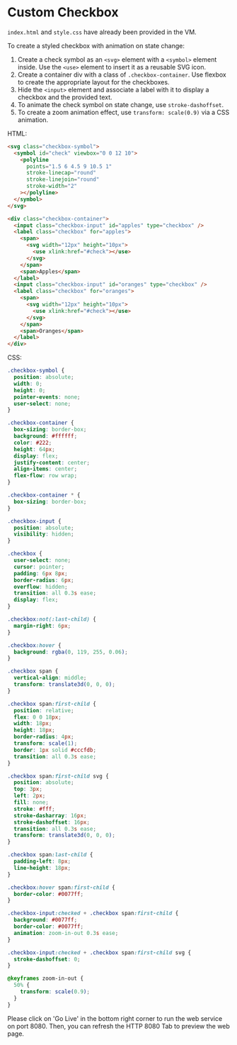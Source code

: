 # Custom Checkbox

`index.html` and `style.css` have already been provided in the VM.

To create a styled checkbox with animation on state change:

1. Create a check symbol as an `<svg>` element with a `<symbol>` element inside. Use the `<use>` element to insert it as a reusable SVG icon.
2. Create a container div with a class of `.checkbox-container`. Use flexbox to create the appropriate layout for the checkboxes.
3. Hide the `<input>` element and associate a label with it to display a checkbox and the provided text.
4. To animate the check symbol on state change, use `stroke-dashoffset`.
5. To create a zoom animation effect, use `transform: scale(0.9)` via a CSS animation.

HTML:
```html
<svg class="checkbox-symbol">
  <symbol id="check" viewbox="0 0 12 10">
    <polyline
      points="1.5 6 4.5 9 10.5 1"
      stroke-linecap="round"
      stroke-linejoin="round"
      stroke-width="2"
    ></polyline>
  </symbol>
</svg>

<div class="checkbox-container">
  <input class="checkbox-input" id="apples" type="checkbox" />
  <label class="checkbox" for="apples">
    <span>
      <svg width="12px" height="10px">
        <use xlink:href="#check"></use>
      </svg>
    </span>
    <span>Apples</span>
  </label>
  <input class="checkbox-input" id="oranges" type="checkbox" />
  <label class="checkbox" for="oranges">
    <span>
      <svg width="12px" height="10px">
        <use xlink:href="#check"></use>
      </svg>
    </span>
    <span>Oranges</span>
  </label>
</div>
```

CSS:
```css
.checkbox-symbol {
  position: absolute;
  width: 0;
  height: 0;
  pointer-events: none;
  user-select: none;
}

.checkbox-container {
  box-sizing: border-box;
  background: #ffffff;
  color: #222;
  height: 64px;
  display: flex;
  justify-content: center;
  align-items: center;
  flex-flow: row wrap;
}

.checkbox-container * {
  box-sizing: border-box;
}

.checkbox-input {
  position: absolute;
  visibility: hidden;
}

.checkbox {
  user-select: none;
  cursor: pointer;
  padding: 6px 8px;
  border-radius: 6px;
  overflow: hidden;
  transition: all 0.3s ease;
  display: flex;
}

.checkbox:not(:last-child) {
  margin-right: 6px;
}

.checkbox:hover {
  background: rgba(0, 119, 255, 0.06);
}

.checkbox span {
  vertical-align: middle;
  transform: translate3d(0, 0, 0);
}

.checkbox span:first-child {
  position: relative;
  flex: 0 0 18px;
  width: 18px;
  height: 18px;
  border-radius: 4px;
  transform: scale(1);
  border: 1px solid #cccfdb;
  transition: all 0.3s ease;
}

.checkbox span:first-child svg {
  position: absolute;
  top: 3px;
  left: 2px;
  fill: none;
  stroke: #fff;
  stroke-dasharray: 16px;
  stroke-dashoffset: 16px;
  transition: all 0.3s ease;
  transform: translate3d(0, 0, 0);
}

.checkbox span:last-child {
  padding-left: 8px;
  line-height: 18px;
}

.checkbox:hover span:first-child {
  border-color: #0077ff;
}

.checkbox-input:checked + .checkbox span:first-child {
  background: #0077ff;
  border-color: #0077ff;
  animation: zoom-in-out 0.3s ease;
}

.checkbox-input:checked + .checkbox span:first-child svg {
  stroke-dashoffset: 0;
}

@keyframes zoom-in-out {
  50% {
    transform: scale(0.9);
  }
}
```

Please click on 'Go Live' in the bottom right corner to run the web service on port 8080. Then, you can refresh the HTTP 8080 Tab to preview the web page.
